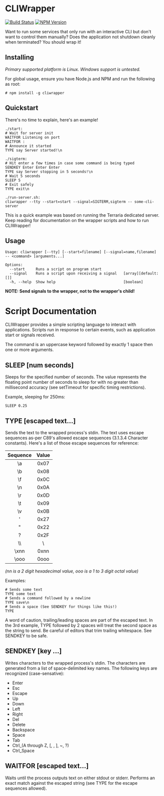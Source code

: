 CLIWrapper
==========
[![Build Status](http://jenkins.ahelper.me/buildStatus/icon?job=tests)](http://jenkins.ahelper.me/job/tests/master) [![NPM Version](https://www.npmjs.com/package/cliwrapper)](https://img.shields.io/npm/v/cliwrapper.svg)

Want to run some services that only run with an interactive CLI but don't want to control them manually? Does the application not shutdown cleanly when terminated? You should wrap it!

Installing
----------
_Primary supported platform is Linux. Windows support is untested._

For global usage, ensure you have Node.js and NPM and run the following as root:

```
# npm install -g cliwrapper
```

Quickstart
----------
There's no time to explain, here's an example!
```
./start:
# Wait for server init
WAITFOR Listening on port
WAITFOR :
# Announce it started
TYPE say Server started!\n

./sigterm:
# Hit enter a few times in case some command is being typed
SENDKEY Enter Enter Enter
TYPE say Server stopping in 5 seconds!\n
# Wait 5 seconds
SLEEP 5
# Exit safely
TYPE exit\n

./run-server.sh:
cliwrapper --tty --start=start --signal=SIGTERM,sigterm -- some-cli-server
```

This is a quick example was based on running the Terraria dedicated server.  Keep reading for documentation on the wrapper scripts and how to run CLIWrapper!

Usage
-----
```
Usage: cliwrapper [--tty] [--start=filename] [--signal=name,filename] -- <command> [arguments...]

Options:
  --start     Runs a script on program start
  --signal    Runs a script upon receiving a signal   [array][default: []]
  -h, --help  Show help                               [boolean]
```

**NOTE: Send signals to the wrapper, not to the wrapper's child!**

Script Documentation
====================
CLIWrapper provides a simple scripting language to interact with applications.  Scripts run in response to certain events, such as application start or signals received.

The command is an uppercase keyword followed by exactly 1 space then one or more arguments.

SLEEP [num seconds]
-------------------
Sleeps for the specified number of seconds.  The value represents the floating point number of seconds to sleep for with no greater than millisecond accuracy (see setTimeout for specific timing restrictions).

Example, sleeping for 250ms:
```
SLEEP 0.25
```

TYPE [escaped text...]
----------------------
Sends the text to the wrapped process's stdin.  The text uses escape sequences as-per C89's allowed escape sequences (3.1.3.4 Character constants).  Here's a list of those escape sequences for reference:

|Sequence|Value|
|:------:|:---:|
|   \a   | 0x07|
|   \b   | 0x08|
|   \f   | 0x0C|
|   \n   | 0x0A|
|   \r   | 0x0D|
|   \t   | 0x09|
|   \v   | 0x0B|
|   \'   | 0x27|
|   \"   | 0x22|
|   \?   | 0x2F|
|  \\\\  |  \\ |
|  \xnn  | 0xnn|
|  \ooo  | 0ooo|

_(nn is a 2 digit hexadecimal value, ooo is a 1 to 3 digit octal value)_

Examples:
```
# Sends some text
TYPE some text
# Sends a command followed by a newline
TYPE save\n
# Sends a space (See SENDKEY for things like this!)
TYPE  
```

A word of caution, trailing/leading spaces are part of the escaped text.  In the 3rd example, TYPE followed by 2 spaces will treat the second space as the string to send.  Be careful of editors that trim trailing whitespace.  See SENDKEY to be safe.

SENDKEY [key ...]
-----------------
Writes characters to the wrapped process's stdin.  The characters are generated from a list of space-delimited key names.  The following keys are recognized (case-sensative):

* Enter
* Esc
* Escape
* Up
* Down
* Left
* Right
* Del
* Delete
* Backspace
* Space
* Tab
* Ctrl_(A through Z, [, \, ], ~, ?)
* Ctrl_Space

WAITFOR [escaped text...]
-------------------------
Waits until the process outputs text on either stdout or stderr.  Performs an exact match against the escaped string (see TYPE for the escape sequences allowed).
